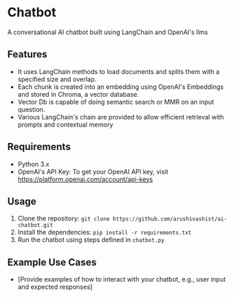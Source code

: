 # Chatbot

A conversational AI chatbot built using LangChain and OpenAI's llms

## Features

* It uses LangChain methods to load documents and splits them with a specified size and overlap. 
* Each chunk is created into an embedding using OpenAI's Embeddings and stored in Chroma, a vector database. 
* Vector Db is capable of doing semantic search or MMR on an input question.
* Various LangChain's chain are provided to allow efficient retrieval with prompts and contextual memory 

## Requirements

* Python 3.x
* OpenAI's API Key: To get your OpenAI API key, visit https://platform.openai.com/account/api-keys

## Usage

1. Clone the repository: `git clone https://github.com/arushivashist/ai-chatbot.git`
2. Install the dependencies: `pip install -r requirements.txt`
3. Run the chatbot using steps defined in `chatbot.py`

## Example Use Cases

* [Provide examples of how to interact with your chatbot, e.g., user input and expected responses]